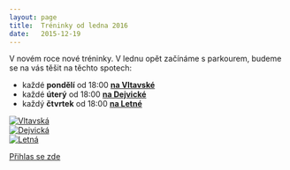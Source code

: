 ```yaml
---
layout: page
title:  Tréninky od ledna 2016
date:   2015-12-19
---
```


V novém roce nové tréninky. 
V lednu opět začínáme s parkourem, budeme se na vás těšit na těchto spotech:

* každé **pondělí** od 18:00 [**na Vltavské**](/vltavska/)
* každé **úterý** od 18:00 [**na Dejvické**](/dejvicka/)
* každý **čtvrtek** od 18:00 [**na Letné**](/letna/)


<div class="box alt">
<div class="row 50% uniform">
<div class="4u  12u$(xsmall)"><a href="/vltavska/" class="image fit">
<img src="https://lh3.googleusercontent.com/5Z_QnFdbtREBuujy5QxT18bAY0X8bZAJcdR8EQmSgfbU0lg6GMMg-r9MMW5mkCjckabNo17D7U4i7I8tuOaJ6PzxZXe0BxEB7tbCSD_t6SlDyfiyyzyRjlUDFThLdyvXpW3CQ0K6D87IMnOFE5wprPJ9_uIeCCQ56tdC_dxUn5CsKRYXr6fp8Oi4E1v-HBy1tDsfIjVr7XfmL4sgK5_Jk4ztMer12PpYAHvARqxYGjJ09mTPFVk5cw6rUntHpiYjqG8nZyizuYERZOz2pC-GvOiIpbSnekLidpVgLR7SyZ6rev3g3ZYeH_i5E8Fh95FfYxmXt7ayncH8MwjaMo4_grC10i3QvvkoVBtr6EPqciKKQ8D7sWLF8vkO_uP2QzrSDPvW1SvO_KdtbhO5E2J0yQkLitgb1ncMsVXsvdF9ZK_39Xq1SY3Sb6unV4zM9Kq0tYFnO-sq1HDh4nf3NZmIQdcwCX0roRXKkwBKgG5xog--FInV__Vs0mezoxor9aw0VCc1AYv_7jpMrsV5X42lt0zt7ICz3aCh9kOfVoLx2l94llgwhoLuwgsdSMwmQZe34Z-K" alt="Vltavská">
</a></div>
<div class="4u  12u$(xsmall)"><a href="/dejvicka/" class="image fit">
<img src="https://lh3.googleusercontent.com/N08FTyexNa20s0IDrxLFvI9BlYWhI1W9wp-gD8XI_6GXR0yJex-Qq_FPVyusFDKKivwuF0TLtXikMEsVfFCmVetSD4o0iKOLO7k5NkN6LEasTn8CqjqyFQGqFwTLAmhIJgVmMMC-Hh_1BQNtmKsBrqPd1gEE5HclOouHg2OYRhO5mfWAt_9IomvBbqL37bvpBKiz0UcDUmnSAJrAgsCq19Ff736UFQwtp88BNypWgwISA585n4Nou7cksye3EoFTI5LzLACvW7tif8DSHNNouWN4M4b6S2EAFXSNgmd3PnGg5GV9OH4hdbdvkGwGEd7nNyTruMBj8wmzadzZb5sgrz88DardL42OgHExF2UnW0E2gjjVqLp9hoogcS0zAPZqn0hl43tyCl7E_bdiln3rG7DbiWc13XGvtHnL0xDgAvbxHh1k3JgyEOfZJKcN7-QNayCZTh9WwRfMdSthHAezcy1hQkWbrFxSQ04ZBRx-gxodQyFpO2vWFNP38dpN5EfFCNaAp-u03RTmRpKij71oQ4HKEkkeNqifAVT2NW3cVED4a1noi1dBDVs6Yc1q4zsfCVFb" alt="Dejvická">
</a></div>
<div class="4u$  12u$(xsmall)"><a href="/letna/" class="image fit">
<img src="https://lh3.googleusercontent.com/F6IIk_aXYaYc1RBMsM6XRlTCARSVUobJ4-PEl_xg2zdyLLMPdXV80-FEyZVB0igWidcSxuXtcemwIJao9i_SYs-VJf9vkYfHPHcHRZHHZhEsyLd5q7kBs7uTgrWq8lI8KXJ9ZDYKCwo0pDDQGGqID9lShvtSx2yu3w-QcyOuqW4VcoBDlfjKEVKAsRE6UR0cKZ7SCQpZ2IqqpBdbArUJmvsifQPO08Vqkf6G6qx2Aq9I6ktZfDipjfClE_tN4aaV-jVjvMwuW-AlP-0U93Z-gGX1gy2fIUaG_er8ov-wcYgF86N5yyxR8j46JznsYkauOaW_S4plklAu7wiwyEoeN3mWmE2j7NGZ8CVRO42lE0ESTEkc2BBL5rfjQT8mv1xgZX0bFmJ5vq3fsUdUqyuhQ7W7GqJU5BW3F8IkssG8gatww2-GQWRA4hn1uLbYfj7hITyad617f2Uk65Gcuve21GKgj_ym3kbEbHsN2-Q6oT2Bd_U_vfngGrW_gmgvZH_62gktTFS0ql916KSTLwhik6KHwkgi3Seet6YxCqPPsSfC-SX1ALa3EEDOwpEyVw4QwyGL" alt="Letná">
</a></div>
</div>
</div>

<a href="/treninky/#prihlaska" class="button special fit big">Přihlas se zde</a>

<meta name="description" content="V novém roce nové tréninky. V lednu opět začínáme s parkourem, budeme se na vás těšit na těchto spotech: Vltavská, Dejvická, Letná.">

<link rel="image_src" href="https://lh3.googleusercontent.com/5Z_QnFdbtREBuujy5QxT18bAY0X8bZAJcdR8EQmSgfbU0lg6GMMg-r9MMW5mkCjckabNo17D7U4i7I8tuOaJ6PzxZXe0BxEB7tbCSD_t6SlDyfiyyzyRjlUDFThLdyvXpW3CQ0K6D87IMnOFE5wprPJ9_uIeCCQ56tdC_dxUn5CsKRYXr6fp8Oi4E1v-HBy1tDsfIjVr7XfmL4sgK5_Jk4ztMer12PpYAHvARqxYGjJ09mTPFVk5cw6rUntHpiYjqG8nZyizuYERZOz2pC-GvOiIpbSnekLidpVgLR7SyZ6rev3g3ZYeH_i5E8Fh95FfYxmXt7ayncH8MwjaMo4_grC10i3QvvkoVBtr6EPqciKKQ8D7sWLF8vkO_uP2QzrSDPvW1SvO_KdtbhO5E2J0yQkLitgb1ncMsVXsvdF9ZK_39Xq1SY3Sb6unV4zM9Kq0tYFnO-sq1HDh4nf3NZmIQdcwCX0roRXKkwBKgG5xog--FInV__Vs0mezoxor9aw0VCc1AYv_7jpMrsV5X42lt0zt7ICz3aCh9kOfVoLx2l94llgwhoLuwgsdSMwmQZe34Z-K" />